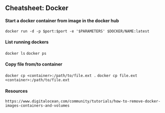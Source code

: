 ## Cheatsheet: Docker
#### Start a docker container from image in the docker hub
``` docker run -d -p $port:$port -e '$PARAMETERS' $DOCKER/NAME:latest ```

#### List running dockers
``` docker ls ```
``` docker ps ```

#### Copy file from/to container
``` docker cp <container>:/path/to/file.ext . ```
``` docker cp file.ext <container>:/path/to/file.ext ```

#### Resources
``` https://www.digitalocean.com/community/tutorials/how-to-remove-docker-images-containers-and-volumes ```
